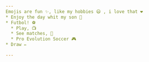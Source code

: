 ```yaml
---
Emojis are fun ✨, like my hobbies 😃 , i love that ❤️
* Enjoy the day whit my son 👶
* Futbol! ⚽
  * Play, 📺
  * See matches, 🏃
  * Pro Evolution Soccer 🎮
* Draw ✏️

---
```

  
